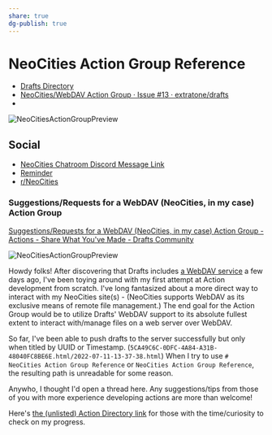 ```yaml
---
share: true
dg-publish: true
---
```

# NeoCities Action Group Reference
- [Drafts Directory](https://actions.getdrafts.com/g/1uF)
- [NeoCities/WebDAV Action Group · Issue #13 · extratone/drafts](https://github.com/extratone/drafts/issues/13)
- [](WebDAV%20Service%20-%20Drafts%20User%20Guide)

![NeoCitiesActionGroupPreview](https://user-images.githubusercontent.com/43663476/150894801-5e536946-969f-4910-a22a-24cde4c4c6e1.png)

## Social
- [NeoCities Chatroom Discord Message Link](https://canary.discord.com/channels/763850583823482880/763850583823482883/935415154022187038)
- [Reminder](x-apple-reminderkit://REMCDReminder/D89261F2-BDA9-4A5E-AC12-BFF14F04FF61)
- [r/NeoCities](https://reddit.com/r/neocities/comments/si7ydf/a_set_of_drafts_actions_for_interacting_with_your/)

### Suggestions/Requests for a WebDAV (NeoCities, in my case) Action Group
[Suggestions/Requests for a WebDAV (NeoCities, in my case) Action Group - Actions - Share What You've Made - Drafts Community](https://forums.getdrafts.com/t/suggestions-requests-for-a-webdav-neocities-in-my-case-action-group/11994)

![NeoCitiesActionGroupPreview](https://user-images.githubusercontent.com/43663476/150894801-5e536946-969f-4910-a22a-24cde4c4c6e1.png)

Howdy folks! After discovering that Drafts includes [a WebDAV service](https://docs.getdrafts.com/docs/actions/steps/services#webdav) a few days ago, I've been toying around with my first attempt at Action development from scratch. I've long fantasized about a more direct way to interact with my NeoCities site(s) - (NeoCities supports WebDAV as its exclusive means of remote file management.)    The end goal for the Action Group would be to utilize Drafts' WebDAV support to its absolute fullest extent to interact with/manage files on a web server over WebDAV.

So far, I've been able to push drafts to the server successfully but only when titled by UUID or Timestamp. (`5CA49C6C-0DFC-4A84-A31B-48040FC8BE6E.html/2022-07-11-13-37-38.html`)  When I try to use `# NeoCities Action Group Reference` or `NeoCities Action Group Reference`, the resulting path is unreadable for some reason.

Anywho, I thought I'd open a thread here. Any suggestions/tips from those of you with more experience developing actions are more than welcome!

Here's [the (unlisted) Action Directory link](https://actions.getdrafts.com/g/1uF) for those with the time/curiosity to check on my progress.